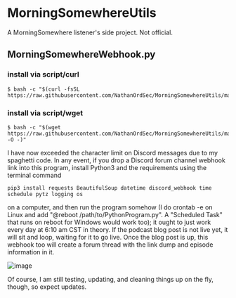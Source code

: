 # MorningSomewhereUtils
A MorningSomewhere listener's side project. Not official. 
## MorningSomewhereWebhook.py

### install via script/curl
```
$ bash -c "$(curl -fsSL https://raw.githubusercontent.com/NathanOrdSec/MorningSomewhereUtils/main/MSSetup.sh)"
```
### install via script/wget
```
$ bash -c "$(wget https://raw.githubusercontent.com/NathanOrdSec/MorningSomewhereUtils/main/MSSetup.sh -O -)"
```
I have now exceeded the character limit on Discord messages due to my spaghetti code. In any event, if you drop a Discord forum channel webhook link into this program, install Python3 and the requirements using the terminal command
```
pip3 install requests BeautifulSoup datetime discord_webhook time schedule pytz logging os
```
on a computer, and then run the program somehow (I do crontab -e on Linux and add "@reboot /path/to/PythonProgram.py". A "Scheduled Task" that runs on reboot for Windows would work too); it ought to just work every day at 6:10 am CST in theory. If the podcast blog post is not live yet, it will sit and loop, waiting for it to go live. Once the blog post is up, this webhook too will create a forum thread with the link dump and episode information in it.

![image](https://github.com/NathanOrdSec/MorningSomewhereUtils/assets/81328905/17bc6122-8e85-4994-9517-f50efe43e4b9)

Of course, I am still testing, updating, and cleaning things up on the fly, though, so expect updates. 
